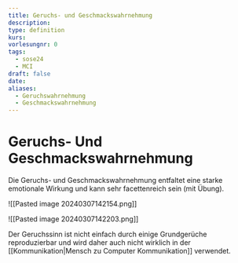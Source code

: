 ```yaml
---
title: Geruchs- und Geschmackswahrnehmung
description: 
type: definition
kurs: 
vorlesungnr: 0
tags:
  - sose24
  - MCI
draft: false
date: 
aliases:
  - Geruchswahrnehmung
  - Geschmackswahrnehmung
---
```

# Geruchs- Und Geschmackswahrnehmung

Die Geruchs- und Geschmackswahrnehmung entfaltet eine starke emotionale Wirkung und kann sehr facettenreich sein (mit Übung).

![[Pasted image 20240307142154.png]]

![[Pasted image 20240307142203.png]]

Der Geruchssinn ist nicht einfach durch einige Grundgerüche reproduzierbar und wird daher auch nicht wirklich in der [[Kommunikation|Mensch zu Computer Kommunikation]] verwendet.
